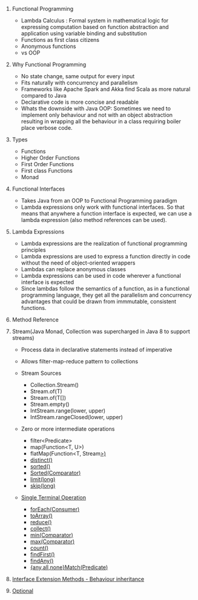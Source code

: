 
 1. Functional Programming
    * Lambda Calculus : Formal system in mathematical logic for expressing computation based on function abstraction and application using variable binding and substitution
    * Functions as first class citizens
    * Anonymous functions
    * vs OOP
    
 2. Why Functional Programming
    * No state change, same output for every input
    * Fits naturally with concurrency and parallelism
    * Frameworks like Apache Spark and Akka find Scala as more natural compared to Java
    * Declarative code is more concise and readable
    * Whats the downside with Java OOP: Sometimes we need to implement only behaviour and not with an object abstraction resulting in wrapping all the behaviour in a class requiring boiler place verbose code.
    
 3. Types
    * Functions
    * Higher Order Functions
    * First Order Functions
    * First class Functions
    * Monad
    
 4. Functional Interfaces
    * Takes Java from an OOP to Functional Programming paradigm
    * Lambda expressions only work with functional interfaces. So that means that anywhere a function interface is expected, we can use a lambda expression (also method references can be used).
    
 5. Lambda Expressions
    * Lambda expressions are the realization of functional programming principles
    * Lambda expressions are used to express a function directly in code without the need of object-oriented wrappers
    * Lambdas can replace anonymous classes
    * Lambda expressions can be used in code wherever a functional interface is expected
    * Since lambdas follow the semantics of a function, as in a functional programming language, they get all the parallelism and concurrency advantages that could be drawn from immmutable, consistent functions.
    
 6. Method Reference
 
 7. Stream(Java Monad, Collection was supercharged in Java 8 to support streams)
    * Process data in declarative statements instead of imperative 
    * Allows filter-map-reduce pattern to collections
    * Stream Sources
        - Collection.Stream()
        - Stream.of(T)
        - Stream.of(T[])
        - Stream.empty()
        - IntStream.range(lower, upper)
        - IntStream.rangeClosed(lower, upper)
    * Zero or more intermediate operations
        - filter<Predicate<T>>
        - map(Function<T, U>)
        - flatMap(Function<T, Stream<U>>)
        - distinct()
        - sorted()
        - Sorted(Comparator<T>)
        - limit(long)
        - skip(long)
        
    * Single Terminal Operation
        - forEach(Consumer<T>)
        - toArray()
        - reduce()
        - collect()
        - min(Comparator<T>)
        - max(Comparator<T>)
        - count()
        - findFirst()
        - findAny()
        - {any,all,none}Match(Predicate<T>) 
 
 8. Interface Extension Methods - Behaviour inheritance
 
 9. Optional
 
 
  
 